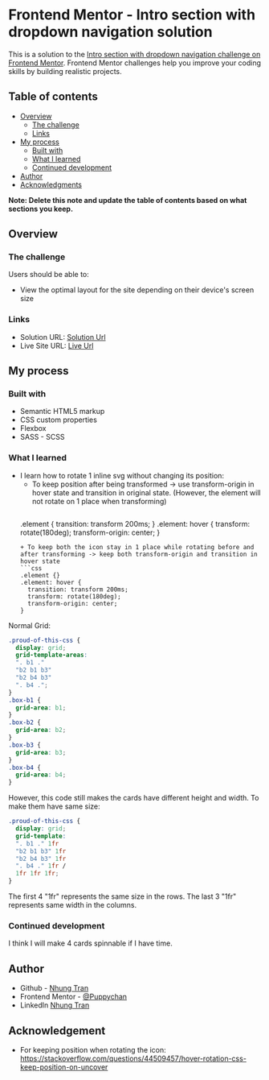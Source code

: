 # Frontend Mentor - Intro section with dropdown navigation solution

This is a solution to the [Intro section with dropdown navigation challenge on Frontend Mentor](https://www.frontendmentor.io/challenges/intro-section-with-dropdown-navigation-ryaPetHE5). Frontend Mentor challenges help you improve your coding skills by building realistic projects. 

## Table of contents

- [Overview](#overview)
  - [The challenge](#the-challenge)
  - [Links](#links)
- [My process](#my-process)
  - [Built with](#built-with)
  - [What I learned](#what-i-learned)
  - [Continued development](#continued-development)
- [Author](#author)
- [Acknowledgments](#acknowledgments)

**Note: Delete this note and update the table of contents based on what sections you keep.**

## Overview

### The challenge

Users should be able to:

- View the optimal layout for the site depending on their device's screen size
### Links

- Solution URL: [Solution Url](https://www.frontendmentor.io/challenges/four-card-feature-section-weK1eFYK/hub/four-card-feature-section-wzBhzXh2gW)
- Live Site URL: [Live Url](https://puppychan.github.io/FourCardFeatureSection-FrontendMentor/)

## My process

### Built with

- Semantic HTML5 markup
- CSS custom properties
- Flexbox
- SASS - SCSS

### What I learned
- I learn how to rotate 1 inline svg without changing its position:
  + To keep position after being transformed -> use transform-origin in hover state and transition in original state. (However, the element will not rotate on 1 place when transforming)
    ```css
  .element {
    transition: transform 200ms;
  }
  .element: hover {
    transform: rotate(180deg);
    transform-origin: center;
  }
  ```
  + To keep both the icon stay in 1 place while rotating before and after transforming -> keep both transform-origin and transition in hover state
  ```css
  .element {}
  .element: hover {
    transition: transform 200ms;
    transform: rotate(180deg);
    transform-origin: center;
  }
  ```
Normal Grid:

```css
.proud-of-this-css {
  display: grid;
  grid-template-areas:
  ". b1 ."
  "b2 b1 b3"
  "b2 b4 b3"
  ". b4 .";
}
.box-b1 {
  grid-area: b1;
}
.box-b2 {
  grid-area: b2;
}
.box-b3 {
  grid-area: b3;
}
.box-b4 {
  grid-area: b4;
}
```
However, this code still makes the cards have different height and width. To make them have same size:
```css
.proud-of-this-css {
  display: grid;
  grid-template:
  ". b1 ." 1fr
  "b2 b1 b3" 1fr
  "b2 b4 b3" 1fr
  ". b4 ." 1fr /
  1fr 1fr 1fr;
}
```
The first 4 "1fr" represents the same size in the rows. The last 3 "1fr" represents same width in the columns.
### Continued development

I think I will make 4 cards spinnable if I have time.

## Author

- Github - [Nhung Tran](https://github.com/Puppychan)
- Frontend Mentor - [@Puppychan](https://www.frontendmentor.io/profile/Puppychan)
- LinkedIn [Nhung Tran](https://www.linkedin.com/in/nhung-tran-528396210/)

## Acknowledgement
- For keeping position when rotating the icon: https://stackoverflow.com/questions/44509457/hover-rotation-css-keep-position-on-uncover
